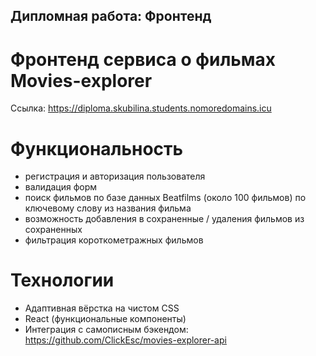 ## Дипломная работа: Фронтенд

# Фронтенд сервиса о фильмах Movies-explorer

Cсылка: https://diploma.skubilina.students.nomoredomains.icu

# Функциональность
- регистрация и авторизация пользователя
- валидация форм
- поиск фильмов по базе данных Beatfilms (около 100 фильмов) по ключевому слову из названия фильма
- возможность добавления в сохраненные / удаления фильмов из сохраненных
- фильтрация короткометражных фильмов

# Технологии
+ Адаптивная вёрстка на чистом CSS
+ React (функциональные компоненты)
+ Интеграция с самописным бэкендом: https://github.com/ClickEsc/movies-explorer-api
